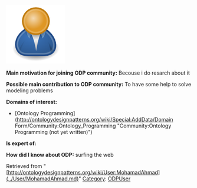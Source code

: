 [![Image:ODPUser.png](../images/a/a6/ODPUser.png)](../Image/ODPUser.png.md "Image:ODPUser.png")




  





__Main motivation for joining ODP community:__ Becouse i do resarch about it


__Possible main contribution to ODP community:__ To have some help to solve modeling problems


__Domains of interest:__



* [Ontology Programming](http://ontologydesignpatterns.org/wiki/Special:AddData/Domain Form/Community:Ontology_Programming "Community:Ontology Programming (not yet written)")


__Is expert of:__


  

__How did I know about ODP:__ surfing the web






Retrieved from "[http://ontologydesignpatterns.org/wiki/User:MohamadAhmad](../User/MohamadAhmad.md)"
 [Category](http://ontologydesignpatterns.org/wiki/Special:Categories "Special:Categories"): [ODPUser](../Category/ODPUser.md "Category:ODPUser")